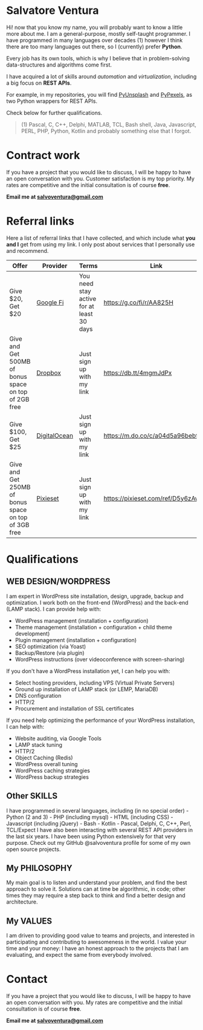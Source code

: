 # Salvatore Ventura

Hi!
now that you know my name, you will probably want to know a little more about me. I am a general-purpose, mostly self-taught programmer. I have programmed in many languages over decades (1) however I think there are too many languages out there, so I (currently) prefer **Python**. 

Every job has its own tools, which is why I believe that in problem-solving data-structures and algorithms come first.

I have acquired a lot of skills around *automation* and *virtualization*, including a big focus on **REST APIs**. 

For example, in my repositories, you will find [PyUnsplash](https://pyunsplash.readthedocs.io/en/latest/index.html) and [PyPexels](https://pypexels.readthedocs.io/en/latest/index.html),  as two Python wrappers for REST APIs.

Check below for further qualifications.

> (1)  Pascal, C, C++, Delphi, MATLAB, TCL, Bash shell, Java, Javascript, PERL, PHP, Python, Kotlin and probably something else that I forgot.

# Contract work
If you have a project that you would like to discuss, I will be happy to have an open conversation with you. Customer satisfaction is my top priority. My rates are competitive and the initial consultation is of course **free**. 

**Email me at [salvoventura@gmail.com](mailto:salvoventura@gmail.com)**

# Referral links
Here a list of referral links that I have collected, and which include what **you and I** get from using my link. I only post about services that I personally use and recommend. 

| Offer | Provider | Terms | Link |
|--|--|--|--|
| Give $20, Get $20 | [Google Fi](https://fi.google.com) | You need stay active for at least 30 days | https://g.co/fi/r/AA825H |
| Give and Get 500MB of bonus space on top of 2GB free | [Dropbox](https://www.dropbox.com) | Just sign up with my link | https://db.tt/4mgmJdPx |
| Give $100, Get $25 | [DigitalOcean](https://www.digitalocean.com) | Just sign up with my link | https://m.do.co/c/a04d5a96bebf |
| Give and Get 250MB of bonus space on top of 3GB free | [Pixieset](https://pixieset.com) | Just sign up with my link | https://pixieset.com/ref/D5y6zAvJy7 |

# Qualifications
## WEB DESIGN/WORDPRESS 
I am expert in WordPress site installation, design, upgrade, backup and optimization. I work both on the front-end (WordPress) and the back-end (LAMP stack). I can provide help with: 
- WordPress management (installation + configuration)
-  Theme management (installation + configuration + child theme development)
- Plugin management (installation + configuration)
- SEO optimization (via Yoast)
- Backup/Restore (via plugin)
- WordPress instructions (over videoconference with screen-sharing) 

If you don't have a WordPress installation yet, I can help you with:
- Select hosting providers, including VPS (Virtual Private Servers)
- Ground up installation of LAMP stack (or LEMP, MariaDB)
- DNS configuration
- HTTP/2
- Procurement and installation of SSL certificates

If you need help optimizing the performance of your WordPress installation, I can help with:
- Website auditing, via Google Tools
- LAMP stack tuning
- HTTP/2
- Object Caching (Redis)
- WordPress overall tuning
- WordPress caching strategies
- WordPress backup strategies

## Other SKILLS
I have programmed in several languages, including (in no special order) - Python (2 and 3) - PHP (including mysql) - HTML (including CSS) - Javascript (including jQuery) - Bash - Kotlin - Pascal, Delphi, C, C++, Perl, TCL/Expect I have also been interacting with several REST API providers in the last six years. I have been using Python extensively for that very purpose. Check out my GitHub @salvoventura profile for some of my own open source projects. 

## My PHILOSOPHY
My main goal is to listen and understand your problem, and find the best approach to solve it. Solutions can at time be algorithmic, in code; other times they may require a step back to think and find a better design and architecture. 

## My VALUES
I am driven to providing good value to teams and projects, and interested in participating and contributing to awesomeness in the world. I value your time and your money: I have an honest approach to the projects that I am evaluating, and expect the same from everybody involved.

# Contact
If you have a project that you would like to discuss, I will be happy to have an open conversation with you. My rates are competitive and the initial consultation is of course **free**. 

**Email me at [salvoventura@gmail.com](mailto:salvoventura@gmail.com)**

